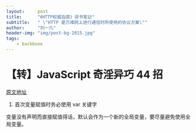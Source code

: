 ```yaml
---
layout:     post
title:      "《HTTP权威指南》读书笔记"
subtitle:   " \"HTTP 是万维网上进行通信时所使用的协议方案\""
author:     "刘一凡"
header-img: "img/post-bg-2015.jpg"
tags:
    - backbone
---
```


# 【转】JavaScript 奇淫异巧 44 招

[原文地址](http://forums.fami2u.com/t/javascript-44/77/1)

1. 首次变量赋值时务必使用 var 关键字

变量没有声明而直接赋值得话，默认会作为一个新的全局变量，要尽量避免使用全局变量。
